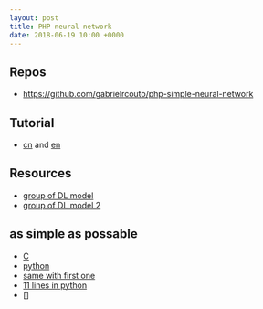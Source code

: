 ```yaml
---
layout: post
title: PHP neural network
date: 2018-06-19 10:00 +0000
---
```


## Repos
* https://github.com/gabrielrcouto/php-simple-neural-network

## Tutorial
* [cn](http://zhuanlan.51cto.com/art/201805/574706.htm) and [en](https://towardsdatascience.com/how-to-build-your-own-neural-network-from-scratch-in-python-68998a08e4f6)


## Resources
* [group of DL model](http://zhuanlan.51cto.com/art/201806/576269.htm)
* [group of DL model 2](http://zhuanlan.51cto.com/art/201805/573015.htm)


## as simple as possable
* [C](https://www.jianshu.com/p/2c27343a9f61)
* [python](https://www.jianshu.com/p/7a65ff4ef247)
* [same with first one](https://blog.csdn.net/shixiongtao/article/details/53695795)
* [11 lines in python](http://python.jobbole.com/82758/)
* []